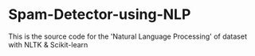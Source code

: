 # Spam-Detector-using-NLP
This is the source code for the 'Natural Language Processing' of dataset with NLTK &amp; Scikit-learn
